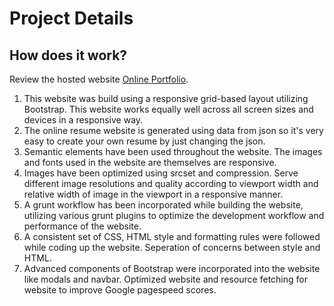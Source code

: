 # Project Details
## How does it work?
Review the hosted website [Online Portfolio](https://praneethy.me).

1. This website was build using a responsive grid-based layout utilizing Bootstrap. This website works equally well across all screen sizes and devices in a responsive way.
2. The online resume website is generated using data from json so it's very easy to create your own resume by just changing the json.
3. Semantic elements have been used throughout the website. The images and fonts used in the website are themselves are responsive.
4. Images have been optimized using srcset and compression. Serve different image resolutions and quality according to viewport width and relative width of image in the viewport in a responsive manner.
5. A grunt workflow has been incorporated while building the website, utilizing various grunt plugins to optimize the development workflow and performance of the website.
6. A consistent set of CSS, HTML style and formatting rules were followed while coding up the website. Seperation of concerns between style and HTML.
7. Advanced components of Bootstrap were incorporated into the website like modals and navbar. Optimized website and resource fetching for website to improve Google pagespeed scores.